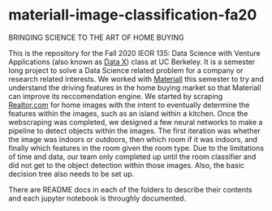 # materiall-image-classification-fa20
BRINGING SCIENCE TO THE ART OF HOME BUYING

This is the repository for the Fall 2020 IEOR 135: Data Science with Venture Applications (also known as [Data X](https://datax.berkeley.edu/)) class at UC Berkeley. It is a semester long project to solve a Data Science related problem for a company or research related interests. We worked with [Materiall](https://materiall.com/) this semester to try and understand the driving features in the home buying market so that Materiall can improve its reccomendation engine. We started by scraping [Realtor.com](https://www.realtor.com/) for home images with the intent to eventually determine the features within the images, such as an island within a kitchen. Once the webscraping was completed, we designed a few neural networks to make a pipeline to detect objects within the images. The first iteration was whether the image was indoors or outdoors, then which room if it was indoors, and finally which features in the room given the room type. Due to the limitations of time and data, our team only completed up until the room classifier and did not get to the object detection within those images. Also, the basic decision tree also needs to be set up. 

There are README docs in each of the folders to describe their contents and each jupyter notebook is throughly documented.

